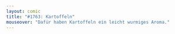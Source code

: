 ```yaml
---
layout: comic
title: "#1763: Kartoffeln"
mouseover: "Dafür haben Kartoffeln ein leicht wurmiges Aroma."
---
```

